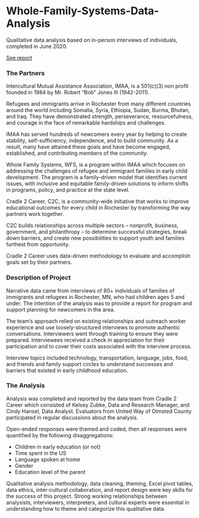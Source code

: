# Whole-Family-Systems-Data-Analysis
Qualitative data analysis based on in-person interviews of individuals, completed in June 2020.

[See report]( )

### The Partners

Intercultural Mutual Assistance Association, IMAA, is a 501(c)(3) non profit founded in 1984 by Mr. Robert “Bob” Jones III (1942-2011). 

Refugees and immigrants arrive in Rochester from many different countries around the world including Somalia, Syria, Ethiopia, Sudan, Burma, Bhutan, and Iraq. They have demonstrated strength, perseverance, resourcefulness, and courage in the face of remarkable hardships and challenges.

IMAA has served hundreds of newcomers every year by helping to create stability, self-sufficiency, independence, and to build community. As a result, many have attained these goals and have become engaged, established, and contributing members of the community.

Whole Family Systems, WFS, is a program within IMAA which focuses on addressing the challenges of refugee and immigrant families in early child development. The program is a family-driven model that identifies current issues, with inclusive and equitable family-driven solutions to inform shifts in programs, policy, and practice at the state level.

Cradle 2 Career, C2C, is a community-wide initiative that works to improve educational outcomes for every child in Rochester by transforming the way partners work together. 

C2C builds relationships across multiple sectors – nonprofit, business, government, and philanthropy – to determine successful strategies, break down barriers, and create new possibilities to support youth and families furthest from opportunity.

Cradle 2 Career uses data-driven methodology to evaluate and accomplish goals set by their partners.

### Description of Project

Narrative data came from interviews of 80+ individuals of families of immigrants and refugees in Rochester, MN, who had children ages 5 and under. The intention of the analysis was to
provide a report for program and support planning for newcomers in the area.

The team’s approach relied on existing relationships and outreach worker experience and use loosely-structured interviews to promote authentic conversations. Interviewers went through training to ensure they were prepared. Interviewees received a check in appreciation for their participation and to cover their costs associated with the interview process.

Interview topics included technology, transportation, language, jobs, food, and friends and family support circles to understand successes and barriers that existed in early childhood education.

### The Analysis

Analysis was completed and reported by the data team from Cradle 2 Career which consisted of Kelsey Zubke, Data and Research Manager, and Cindy Hansel, Data Analyst. Evaluators from United Way of Olmsted County participated in regular discussions about the analysis. 

Open-ended responses were themed and coded, then all responses were quantified by the following disaggregations:

* Children in early education (or not)
* Time spent in the US
* Language spoken at home
* Gender
* Education level of the parent

Qualitative analysis methodology, data cleaning, theming, Excel pivot tables, data ethics, inter-cultural collaboration, and report design were key skills for the success of this project. Strong working relationships between analysists, interviewers, interpreters, and cultural experts were essential in understanding how to theme and categorize this qualitative data. 
